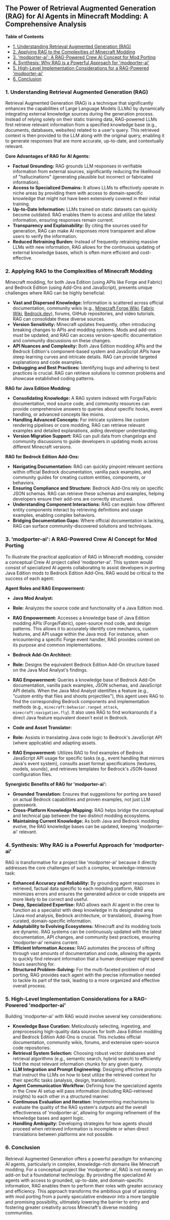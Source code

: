 ## The Power of Retrieval Augmented Generation (RAG) for AI Agents in Minecraft Modding: A Comprehensive Analysis

**Table of Contents**
- [1. Understanding Retrieval Augmented Generation (RAG)](#1-understanding-retrieval-augmented-generation-rag)
- [2. Applying RAG to the Complexities of Minecraft Modding](#2-applying-rag-to-the-complexities-of-minecraft-modding)
- [3. 'modporter-ai': A RAG-Powered Crew AI Concept for Mod Porting](#3-modporter-ai-a-rag-powered-crew-ai-concept-for-mod-porting)
- [4. Synthesis: Why RAG is a Powerful Approach for 'modporter-ai'](#4-synthesis-why-rag-is-a-powerful-approach-for-modporter-ai)
- [5. High-Level Implementation Considerations for a RAG-Powered 'modporter-ai'](#5-high-level-implementation-considerations-for-a-rag-powered-modporter-ai)
- [6. Conclusion](#6-conclusion)

### 1. Understanding Retrieval Augmented Generation (RAG)

Retrieval Augmented Generation (RAG) is a technique that significantly enhances the capabilities of Large Language Models (LLMs) by dynamically integrating external knowledge sources during the generation process. Instead of relying solely on their static training data, RAG-powered LLMs first retrieve relevant information from a specified knowledge base (e.g., documents, databases, websites) related to a user's query. This retrieved context is then provided to the LLM along with the original query, enabling it to generate responses that are more accurate, up-to-date, and contextually relevant.

**Core Advantages of RAG for AI Agents:**

*   **Factual Grounding:** RAG grounds LLM responses in verifiable information from external sources, significantly reducing the likelihood of "hallucinations" (generating plausible but incorrect or fabricated information).
*   **Access to Specialized Domains:** It allows LLMs to effectively operate in niche areas by providing them with access to domain-specific knowledge that might not have been extensively covered in their initial training.
*   **Up-to-Date Information:** LLMs trained on static datasets can quickly become outdated. RAG enables them to access and utilize the latest information, ensuring responses remain current.
*   **Transparency and Explainability:** By citing the sources used for generation, RAG can make AI responses more transparent and allow users to verify the information.
*   **Reduced Retraining Burden:** Instead of frequently retraining massive LLMs with new information, RAG allows for the continuous updating of external knowledge bases, which is often more efficient and cost-effective.

### 2. Applying RAG to the Complexities of Minecraft Modding

Minecraft modding, for both Java Edition (using APIs like Forge and Fabric) and Bedrock Edition (using Add-Ons and JavaScript), presents unique challenges where RAG can be highly beneficial:

*   **Vast and Dispersed Knowledge:** Information is scattered across official documentation, community wikis (e.g., [Minecraft Forge Wiki](https://docs.minecraftforge.net/), [Fabric Wiki](https://fabricmc.net/wiki/), [Bedrock.dev](https://bedrock.dev/)), forums, GitHub repositories, and video tutorials. RAG can consolidate these diverse sources.
*   **Version Sensitivity:** Minecraft updates frequently, often introducing breaking changes to APIs and modding systems. Mods and add-ons must be updated, and RAG can access version-specific documentation and community discussions on these changes.
*   **API Nuances and Complexity:** Both Java Edition modding APIs and the Bedrock Edition's component-based system and JavaScript APIs have steep learning curves and intricate details. RAG can provide targeted explanations and code examples.
*   **Debugging and Best Practices:** Identifying bugs and adhering to best practices is crucial. RAG can retrieve solutions to common problems and showcase established coding patterns.

**RAG for Java Edition Modding:**

*   **Consolidating Knowledge:** A RAG system indexed with Forge/Fabric documentation, mod source code, and community resources can provide comprehensive answers to queries about specific hooks, event handling, or advanced concepts like mixins.
*   **Handling Advanced Concepts:** For intricate systems like custom rendering pipelines or core modding, RAG can retrieve relevant examples and detailed explanations, aiding developer understanding.
*   **Version Migration Support:** RAG can pull data from changelogs and community discussions to guide developers in updating mods across different Minecraft versions.

**RAG for Bedrock Edition Add-Ons:**

*   **Navigating Documentation:** RAG can quickly pinpoint relevant sections within official Bedrock documentation, vanilla pack examples, and community guides for creating custom entities, components, or behaviors.
*   **Ensuring Compliance and Structure:** Bedrock Add-Ons rely on specific JSON schemas. RAG can retrieve these schemas and examples, helping developers ensure their add-ons are correctly structured.
*   **Understanding Component Interactions:** RAG can explain how different entity components interact by retrieving definitions and usage examples, enabling complex behaviors.
*   **Bridging Documentation Gaps:** Where official documentation is lacking, RAG can surface community-discovered solutions and techniques.

### 3. 'modporter-ai': A RAG-Powered Crew AI Concept for Mod Porting

To illustrate the practical application of RAG in Minecraft modding, consider a conceptual Crew AI project called 'modporter-ai'. This system would consist of specialized AI agents collaborating to assist developers in porting Java Edition mods to Bedrock Edition Add-Ons. RAG would be critical to the success of each agent:

**Agent Roles and RAG Empowerment:**

*   **Java Mod Analyst:**
  *   **Role:** Analyzes the source code and functionality of a Java Edition mod.
  *   **RAG Empowerment:** Accesses a knowledge base of Java Edition modding APIs (Forge/Fabric), open-source mod code, and design patterns. This allows it to accurately identify core mechanics, custom features, and API usage within the Java mod. For instance, when encountering a specific Forge event handler, RAG provides context on its purpose and common implementations.

*   **Bedrock Add-On Architect:**
  *   **Role:** Designs the equivalent Bedrock Edition Add-On structure based on the Java Mod Analyst's findings.
  *   **RAG Empowerment:** Queries a knowledge base of Bedrock Add-On documentation, vanilla pack examples, JSON schemas, and JavaScript API details. When the Java Mod Analyst identifies a feature (e.g., "custom entity that flies and shoots projectiles"), this agent uses RAG to find the corresponding Bedrock components and implementation methods (e.g., `minecraft:behavior.ranged_attack`, `minecraft:navigation.fly`). It also uses RAG to find workarounds if a direct Java feature equivalent doesn't exist in Bedrock.

*   **Code and Asset Translator:**
  *   **Role:** Assists in translating Java code logic to Bedrock's JavaScript API (where applicable) and adapting assets.
  *   **RAG Empowerment:** Utilizes RAG to find examples of Bedrock JavaScript API usage for specific tasks (e.g., event handling that mirrors Java's event system), consults asset format specifications (textures, models, sounds), and retrieves templates for Bedrock's JSON-based configuration files.

**Synergistic Benefits of RAG for 'modporter-ai':**

*   **Grounded Translation:** Ensures that suggestions for porting are based on actual Bedrock capabilities and proven examples, not just LLM guesswork.
*   **Cross-Platform Knowledge Mapping:** RAG helps bridge the conceptual and technical gap between the two distinct modding ecosystems.
*   **Maintaining Current Knowledge:** As both Java and Bedrock modding evolve, the RAG knowledge bases can be updated, keeping 'modporter-ai' relevant.

### 4. Synthesis: Why RAG is a Powerful Approach for 'modporter-ai'

RAG is transformative for a project like 'modporter-ai' because it directly addresses the core challenges of such a complex, knowledge-intensive task:

*   **Enhanced Accuracy and Reliability:** By grounding agent responses in retrieved, factual data specific to each modding platform, RAG minimizes errors and ensures the generated advice or code snippets are more likely to be correct and useful.
*   **Deep, Specialized Expertise:** RAG allows each AI agent in the crew to function as a specialist with deep knowledge in its designated area (Java mod analysis, Bedrock architecture, or translation), drawing from curated, domain-specific information.
*   **Adaptability to Evolving Ecosystems:** Minecraft and its modding tools are dynamic. RAG systems can be continuously updated with the latest documentation, API changes, and community best practices, ensuring 'modporter-ai' remains current.
*   **Efficient Information Access:** RAG automates the process of sifting through vast amounts of documentation and code, allowing the agents to quickly find relevant information that a human developer might spend hours searching for.
*   **Structured Problem-Solving:** For the multi-faceted problem of mod porting, RAG provides each agent with the precise information needed to tackle its part of the task, leading to a more organized and effective overall process.

### 5. High-Level Implementation Considerations for a RAG-Powered 'modporter-ai'

Building 'modporter-ai' with RAG would involve several key considerations:

*   **Knowledge Base Curation:** Meticulously selecting, ingesting, and preprocessing high-quality data sources for both Java Edition modding and Bedrock Edition Add-Ons is crucial. This includes official documentation, community wikis, forums, and extensive open-source code repositories.
*   **Retrieval System Selection:** Choosing robust vector databases and retrieval algorithms (e.g., semantic search, hybrid search) to efficiently find the most relevant information chunks for any given query.
*   **LLM Integration and Prompt Engineering:** Designing effective prompts that instruct the LLMs on how to best utilize the retrieved context for their specific tasks (analysis, design, translation).
*   **Agent Communication Workflow:** Defining how the specialized agents in the Crew AI setup will pass information (including RAG-retrieved insights) to each other in a structured manner.
*   **Continuous Evaluation and Iteration:** Implementing mechanisms to evaluate the quality of the RAG system's outputs and the overall effectiveness of 'modporter-ai', allowing for ongoing refinement of the knowledge bases and agent logic.
*   **Handling Ambiguity:** Developing strategies for how agents should proceed when retrieved information is incomplete or when direct translations between platforms are not possible.

### 6. Conclusion

Retrieval Augmented Generation offers a powerful paradigm for enhancing AI agents, particularly in complex, knowledge-rich domains like Minecraft modding. For a conceptual project like 'modporter-ai', RAG is not merely an add-on but a foundational technology. By providing the specialized AI agents with access to grounded, up-to-date, and domain-specific information, RAG enables them to perform their roles with greater accuracy and efficiency. This approach transforms the ambitious goal of assisting with mod porting from a purely speculative endeavor into a more tangible and promising possibility, ultimately lowering the barrier to entry and fostering greater creativity across Minecraft's diverse modding communities.
